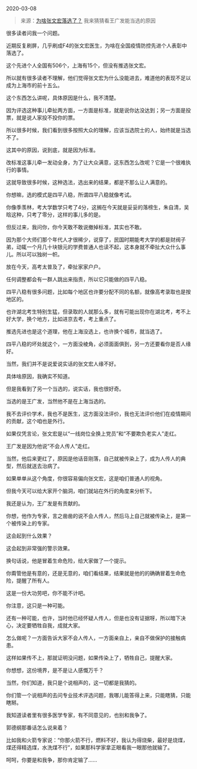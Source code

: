2020-03-08

> 来源：[为啥张文宏落选了？](http://mp.weixin.qq.com/s?__biz=MzU3NDc5Nzc0NQ==&mid=2247486849&idx=1&sn=a970a1a756afe5c82aee928ddf1bf322&chksm=fd2daf5fca5a2649c10a6608cf5007645cfc01b0bf2878e43594a8f45eae69b54b76b173e214&scene=27#wechat_redirect)
> 我来猜猜看王广发能当选的原因

很多读者问我一个问题。

  

近期反复刷屏，几乎刷成F4的张文宏医生，为啥在全国疫情防控先进个人表彰中落选了。

  

这个先进个人全国有506个，上海有15个，但没有推选张文宏。

  

所以就有很多读者不理解，他们觉得张文宏为什么没能进去，难道他的表现不足以成为上海市的前十五么。

  

这个东西怎么讲呢，具体原因是什么，我不清楚。

  

因为评选这种事儿牵扯两方面，一方面是标准，就是说你达没达到；另一方面是投票，就是说人家投不投你的票。

  

所以很多时候，我们看到很多按照大众的理解，应该当选院士的人，始终就是当选不了。

  

这其中的原因，说到底，就是因为标准。

  

改标准这事儿牵一发动全身，为了让大众满意，这东西怎么改呢？它是一个很难执行的事情。

  

这就导致很多时候，这种选法，选出来的结果，都是不那么让人满意的。

  

你想嘛，选的模式是四平八稳，所谓四平八稳就像考试。

  

你像季羡林，考大学数学只考了4分，这搁在今天就是妥妥的落榜生，朱自清，吴晗这种，只考了零分，这样的事儿多的是。

  

但反过来，我问你，你今天敢不敢说撤掉标准，其实也不敢。

  

因为那个大师们那个年代人才很稀少，说穿了，民国时期能考大学的都是财阀子弟，动辄一个月几十块银元的学费普通人也读不起，这本身就不牵扯大众什么事儿。所以可以独树一帜。

  

放在今天，高考太普及了，牵扯家家户户。

  

任何调整都会有一群人跳出来指责，所以它只能做的四平八稳。

  

四平八稳有很多问题，比如每个地区也许要分配不同的名额，就像高考录取也是按地区的。

  

也许湖北考生特别生猛，但录取的人就那么多，就有可能出现你在湖北考，考不上好大学，换个地方，比如进京去考，考上重点了。

  

推选先进也是这个道理，他在上海没选上，也许换个城市，就当选了。  

  

四平八稳的坏处就这个，一方面没棱角，必须面面俱到，另一方还要看你是否人缘好。

  

当然，我们并不是说爱说实话的张文宏人缘不好。

  

具体啥原因，我确实不知道。

  

但是我看到了另一个当选的，说实话，我也很好奇。

  

当选的是王广发，当然他不是在上海当选的。

  

我不去评价学术，我也不是医生，这方面没法评价，我也无法评价他们在疫情期间的贡献，这个咱也是外行。

  

如果仅凭言论，张文宏是以“一线岗位全换上党员”和“不要欺负老实人”走红。

  

王广发是因为他说“不会人传人”走红。

  

当然，他后来更红了，原因是他话音刚落，自己就被传染上了，成为人传人的典型，然后就送去治病了。

  

如果单单从这个角度，你很容易偏向张文宏，这是咱们普通人的视角。

  

但我今天可以给大家开个脑洞，咱们就站在外行的角度来分析下。

  

我还是认为，王广发是有贡献的。

  

你想，他作为专家，言之凿凿的说不会人传人，然后马上自己就被传染上，是第一个被传染上的专家。

  

这会起到什么效果？

  

这会起到非常强的警示效果。

  

换句话说，他是冒着生命危险，给大家做了一个提示。

  

你甭管他是有意的，还是无意的，咱们看结果，结果就是他的的确确冒着生命危险，提醒了所有人。

  

这是一份大功劳吧，你不能不计吧。

  

你注意，这只是一种可能。

  

还有一种可能，也许，当时他已经怀疑人传人，但是也没有证据呀，所以暗下决心，决定要牺牲自我，成就大家。

  

怎么做呢？一方面告诉大家不会人传人，一方面亲自上，亲自不做保护的接触病患。

  

这样如果传不上，那就证明没问题，如果传染上了，牺牲自己，提醒大家。

  

你想想，这份境界，是不是让人感慨万千？

  

当然，你们知道，我只是个说相声的，这一切都是我猜的。

  

你们管一个说相声的去问专业技术评选问题，我哪儿能答得上来，只能瞎猜，只能瞎掰。

  

我知道读者里有很多医学专家，有不同意见的，也别和我争了。

  

郭德纲那番话怎么说来着？

  

比如我和火箭专家说：“你那火箭不行，燃料不好，我认为得烧柴，最好是烧煤，煤还得精选煤，水洗煤不行”，如果那科学家拿正眼看我一眼那他就输了。

  

呵呵，你要是和我争，那你肯定输了......

